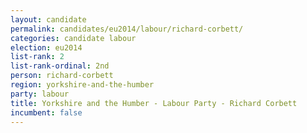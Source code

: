 ```yaml
---
layout: candidate
permalink: candidates/eu2014/labour/richard-corbett/
categories: candidate labour
election: eu2014
list-rank: 2
list-rank-ordinal: 2nd
person: richard-corbett
region: yorkshire-and-the-humber
party: labour
title: Yorkshire and the Humber - Labour Party - Richard Corbett
incumbent: false
---
```

